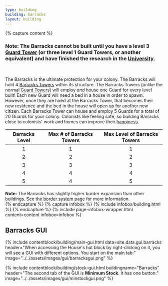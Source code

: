 ```yaml
---
type: building
building: barracks
layout: building
---
```

{% capture content %}
### Note: The Barracks cannot be built until you have a level 3 [Guard Tower](../../source/buildings/guardtower) (or three level 1 Guard Towers, or another equivalent) and have finished the research in the [University](../../source/buildings/university). 
<br> 

The Barracks is the ultimate protection for your colony. The Barracks will hold 4 [Barracks Towers](../buildings/barrackstower) within its structure. The Barracks Towers (unlike the normal [Guard Towers](../../source/buildings/guardtower)) will employ *and* house one Guard for every level built! Each new Guard will need a bed in a house in order to spawn. However, once they are hired at the Barracks Tower, that becomes their new residence and the bed in the house will open up for another new citizen. Each Barracks Tower can house and employ 5 Guards for a total of 20 Guards for your colony. Colonists like feeling safe, so building Barracks close to colonists' work and homes can improve their [happiness](../../source/systems/happinessandsaturation).

| Barracks Level | Max # of Barracks Towers | Max Level of Barracks Towers |
| :------------: | :----------------------: | :--------------------------: |
|       1        |            1             |              1               |
|       2        |            2             |              2               |
|       3        |            3             |              3               |
|       4        |            4             |              4               |
|       5        |            4             |              5               |

**Note:** The Barracks has slightly higher border expansion than other buildings. See the [border system](../../source/systems/border) page for more information.
<br>
{% endcapture %}
{% capture infobox %}
{% include infobox/building.html %}
{% endcapture %}
{% include page-infobox-wrapper.html content=content infobox=infobox %}

## Barracks GUI

{% include contentblock/building/main-gui.html data=site.data.gui.barracks header="When accessing the House's hut block by right-clicking on it, you will see a GUI with different options. You start on the main tab:" image="../../assets/images/gui/barracksgui.png" %}

{% include contentblock/building/stock-gui.html buildingname="Barracks" header="The second tab of the GUI is <strong>Minimum Stock</strong>. It has one button:" image="../../assets/images/gui/minstockgui.png" %}